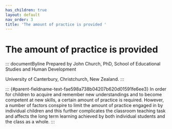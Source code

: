 ```yaml
---
has_children: true
layout: default
nav_order: 3
title: 'The amount of practice is provided '
---
```

# The amount of practice is provided 


::: documentByline
Prepared by John Church, PhD, School of Educational Studies and Human
Development

University of Canterbury, Christchurch, New Zealand.
:::

::: {#parent-fieldname-text-fae598a738b04207b620d01591fe6ee3}
In order for children to acquire and remember new understandings and to
become competent at new skills, a certain amount of practice is
required. However, a number of factors conspire to limit the amount of
practice engaged in by individual children and this further complicates
the classroom teaching task and affects the long term learning achieved
by both individual students and the class as a whole.
:::
